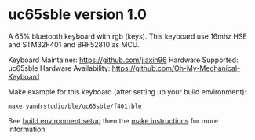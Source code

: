 uc65sble version 1.0
===

A 65% bluetooth keyboard with rgb (keys).
This keyboard use 16mhz HSE and STM32F401 and BRF52810 as MCU.

Keyboard Maintainer: https://github.com/jiaxin96
Hardware Supported: uc65sble
Hardware Availability: https://github.com/Oh-My-Mechanical-Keyboard 

Make example for this keyboard (after setting up your build environment):

    make yandrstudio/ble/uc65sble/f401:ble

See [build environment setup](https://docs.qmk.fm/#/getting_started_build_tools) then the [make instructions](https://docs.qmk.fm/#/getting_started_make_guide) for more information.

